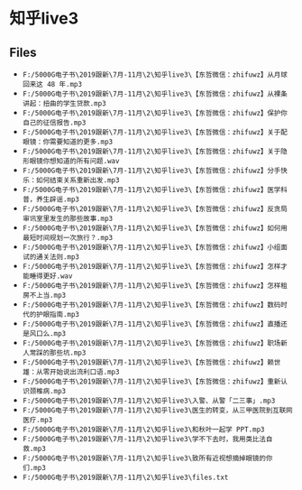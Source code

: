 # 知乎live3

## Files

- `F:/5000G电子书\2019跟新\7月-11月\2\知乎live3\【东哲微信：zhifuwz】从月球回来这 48 年.mp3`
- `F:/5000G电子书\2019跟新\7月-11月\2\知乎live3\【东哲微信：zhifuwz】从裸条讲起：扭曲的学生贷款.mp3`
- `F:/5000G电子书\2019跟新\7月-11月\2\知乎live3\【东哲微信：zhifuwz】保护你自己的征信报告.mp3`
- `F:/5000G电子书\2019跟新\7月-11月\2\知乎live3\【东哲微信：zhifuwz】关于配眼镜：你需要知道的更多.mp3`
- `F:/5000G电子书\2019跟新\7月-11月\2\知乎live3\【东哲微信：zhifuwz】关于隐形眼镜你想知道的所有问题.wav`
- `F:/5000G电子书\2019跟新\7月-11月\2\知乎live3\【东哲微信：zhifuwz】分手快乐：如何结束关系重新出发.mp3`
- `F:/5000G电子书\2019跟新\7月-11月\2\知乎live3\【东哲微信：zhifuwz】医学科普，养生辟谣.mp3`
- `F:/5000G电子书\2019跟新\7月-11月\2\知乎live3\【东哲微信：zhifuwz】反贪局审讯室里发生的那些故事.mp3`
- `F:/5000G电子书\2019跟新\7月-11月\2\知乎live3\【东哲微信：zhifuwz】如何用最短时间规划一次旅行？.mp3`
- `F:/5000G电子书\2019跟新\7月-11月\2\知乎live3\【东哲微信：zhifuwz】小组面试的通关法则.mp3`
- `F:/5000G电子书\2019跟新\7月-11月\2\知乎live3\【东哲微信：zhifuwz】怎样才能睡得更好.wav`
- `F:/5000G电子书\2019跟新\7月-11月\2\知乎live3\【东哲微信：zhifuwz】怎样租房不上当.mp3`
- `F:/5000G电子书\2019跟新\7月-11月\2\知乎live3\【东哲微信：zhifuwz】数码时代的护眼指南.mp3`
- `F:/5000G电子书\2019跟新\7月-11月\2\知乎live3\【东哲微信：zhifuwz】直播还是风口么.mp3`
- `F:/5000G电子书\2019跟新\7月-11月\2\知乎live3\【东哲微信：zhifuwz】职场新人常踩的那些坑.mp3`
- `F:/5000G电子书\2019跟新\7月-11月\2\知乎live3\【东哲微信：zhifuwz】赖世雄：从零开始说出流利口语.mp3`
- `F:/5000G电子书\2019跟新\7月-11月\2\知乎live3\【东哲微信：zhifuwz】重新认识颈椎病.mp3`
- `F:/5000G电子书\2019跟新\7月-11月\2\知乎live3\入警、从警「二三事」.mp3`
- `F:/5000G电子书\2019跟新\7月-11月\2\知乎live3\医生的转变，从三甲医院到互联网医疗.mp3`
- `F:/5000G电子书\2019跟新\7月-11月\2\知乎live3\和秋叶一起学 PPT.mp3`
- `F:/5000G电子书\2019跟新\7月-11月\2\知乎live3\学不下去时，我用类比法自救.mp3`
- `F:/5000G电子书\2019跟新\7月-11月\2\知乎live3\致所有近视想摘掉眼镜的你们.mp3`
- `F:/5000G电子书\2019跟新\7月-11月\2\知乎live3\files.txt`

